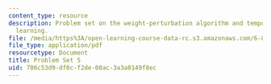 ```yaml
---
content_type: resource
description: Problem set on the weight-perturbation algorithm and temporal difference
  learning.
file: /media/https%3A/open-learning-course-data-rc.s3.amazonaws.com/6-832-underactuated-robotics-spring-2009/706c53d9df0cf2de08ac3a3a0149f8ec_MIT6_832s09_pset05.pdf
file_type: application/pdf
resourcetype: Document
title: Problem Set 5
uid: 706c53d9-df0c-f2de-08ac-3a3a0149f8ec
---
```

